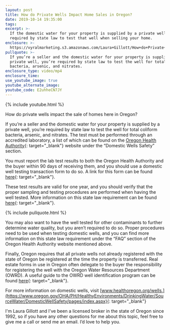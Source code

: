 ```yaml
---
layout: post
title: How do Private Wells Impact Home Sales in Oregon?
date: 2019-10-14 19:35:00
tags:
excerpt: >-
  If the domestic water for your property is supplied by a private well, you’re
  required by state law to test that well when selling your home.
enclosure: >-
  https://vyralmarketing.s3.amazonaws.com/Laura+Gillott/How+do+Private+Wells+Impact+Home+Sales+in+Oregon_.mp4
pullquote: >-
  If you’re a seller and the domestic water for your property is supplied by a
  private well, you’re required by state law to test the well for total coliform
  bacteria, arsenic, and nitrates.
enclosure_type: video/mp4
enclosure_time:
use_youtube_image: true
youtube_alternate_image:
youtube_code: E2uhheCN7JY
---
```


{% include youtube.html %}

How do private wells impact the sale of homes here in Oregon?&nbsp;

If you’re a seller and the domestic water for your property is supplied by a private well, you’re required by state law to test the well for total coliform bacteria, arsenic, and nitrates. The test must be performed through an accredited laboratory, a list of which can be found on the [Oregon Health Authority](https://www.oregon.gov/oha/PH/HealthyEnvironments/DrinkingWater/SourceWater/DomesticWellSafety/Pages/index.aspx){: target="_blank"} website under the “Domestic Wells Safety” section.&nbsp;

You must report the lab test results to both the Oregon Health Authority and the buyer within 90 days of receiving them, and you should use a domestic well testing transaction form to do so. A link for this form can be found [here](https://apps.state.or.us/Forms/Served/le8313.pdf){: target="_blank"}.&nbsp;

These test results are valid for one year, and you should verify that the proper sampling and testing procedures are performed when having the well tested. More information on this state law requirement can be found [here](https://www.oregon.gov/oha/PH/HEALTHYENVIRONMENTS/DRINKINGWATER/SOURCEWATER/DOMESTICWELLSAFETY/Pages/Testing-Regulations.aspx){: target="_blank"}.&nbsp;

{% include pullquote.html %}

You may also want to have the well tested for other contaminants to further determine water quality, but you aren’t required to do so. Proper procedures need to be used when testing domestic wells, and you can find more information on this state law requirement under the “FAQ” section of the Oregon Health Authority website mentioned above.&nbsp;

Finally, Oregon requires that all private wells not already registered with the state of Oregon be registered at the time the property is transferred. Real estate forms in use in Oregon often delegate to the buyer the responsibility for registering the well with the Oregon Water Resources Department (OWRD). A useful guide to the OWRD well identification program can be found [here](https://www.oregon.gov/oha/PH/HEALTHYENVIRONMENTS/DRINKINGWATER/SOURCEWATER/DOMESTICWELLSAFETY/Documents/OHA%208316%20Well%20Water%20Handbook%20Final.pdf){: target="_blank"}.&nbsp;

For more information on domestic wells, visit [www.healthoregon.org/wells.](https://www.oregon.gov/OHA/PH/HealthyEnvironments/DrinkingWater/SourceWater/DomesticWellSafety/pages/index.aspx){: target="_blank"}&nbsp;

I'm Laura Gillott and I've been a licensed broker in the state of Oregon since 1992, so if you have any other questions for me about this topic, feel free to give me a call or send me an email. I’d love to help you.&nbsp;<br>&nbsp;